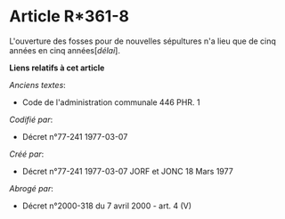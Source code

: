 # Article R*361-8

L'ouverture des fosses pour de nouvelles sépultures n'a lieu que de cinq années en cinq années[*délai*].

**Liens relatifs à cet article**

_Anciens textes_:

  - Code de l'administration communale 446 PHR. 1

_Codifié par_:

  - Décret n°77-241 1977-03-07

_Créé par_:

  - Décret n°77-241 1977-03-07 JORF et JONC 18 Mars 1977

_Abrogé par_:

  - Décret n°2000-318 du 7 avril 2000 - art. 4 (V)

